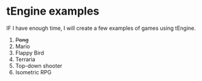 # tEngine examples

IF I have enough time, I will create a few examples of games using tEngine.

1. ~~Pong~~
1. Mario
1. Flappy Bird
1. Terraria
1. Top-down shooter
1. Isometric RPG